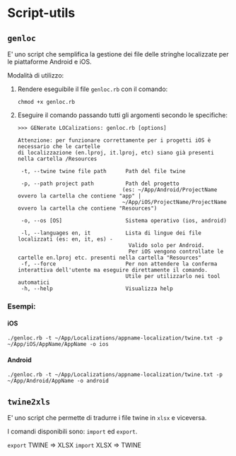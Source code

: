 # Script-utils

## `genloc`

E' uno script che semplifica la gestione dei file delle stringhe localizzate per le piattaforme Android e iOS.

Modalità di utilizzo:

1. Rendere eseguibile il file `genloc.rb` con il comando:
   ```
   chmod +x genloc.rb
   ```
2. Eseguire il comando passando tutti gli argomenti secondo le specifiche:
   ```
   >>> GENerate LOCalizations: genloc.rb [options]

   Attenzione: per funzionare correttamente per i progetti iOS è necessario che le cartelle
   di localizzazione (en.lproj, it.lproj, etc) siano già presenti nella cartella /Resources

    -t, --twine twine file path      Path del file twine

    -p, --path project path          Path del progetto
                                    (es: ~/App/Android/ProjectName ovvero la cartella che contiene "app" |
                                    ~/App/iOS/ProjectName/ProjectName ovvero la cartella che contiene "Resources")

    -o, --os [OS]                    Sistema operativo (ios, android)

    -l, --languages en, it           Lista di lingue dei file localizzati (es: en, it, es) -
                                      Valido solo per Android.
                                      Per iOS vengono controllate le cartelle en.lproj etc. presenti nella cartella "Resources"
    -f, --force                      Per non attendere la conferma interattiva dell'utente ma eseguire direttamente il comando.
                                     Utile per utilizzarlo nei tool automatici
    -h, --help                       Visualizza help
   ```

### Esempi:

#### iOS
```
./genloc.rb -t ~/App/Localizations/appname-localization/twine.txt -p ~/App/iOS/AppName/AppName -o ios
```

#### Android
```
./genloc.rb -t ~/App/Localizations/appname-localization/twine.txt -p ~/App/Android/AppName -o android
```

## `twine2xls`

E' uno script che permette di tradurre i file twine in `xlsx` e viceversa.

I comandi disponibili sono: `import` ed `export`.

`export` TWINE => XLSX
`import` XLSX => TWINE
